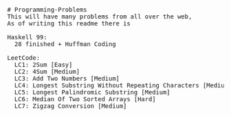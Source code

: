 <pre>
# Programming-Problems
This will have many problems from all over the web,
As of writing this readme there is

Haskell 99: 
  28 finished + Huffman Coding

LeetCode: 
  LC1: 2Sum [Easy] 
  LC2: 4Sum [Medium] 
  LC3: Add Two Numbers [Medium] 
  LC4: Longest Substring Without Repeating Characters [Medium] 
  LC5: Longest Palindromic Substring [Medium]
  LC6: Median Of Two Sorted Arrays [Hard]
  LC7: Zigzag Conversion [Medium]
</pre>

